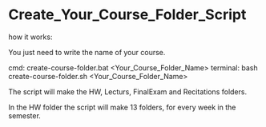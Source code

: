 # Create_Your_Course_Folder_Script

how it works: 

You just need to write the name of your course.

cmd: create-course-folder.bat <Your_Course_Folder_Name>
terminal: bash create-course-folder.sh <Your_Course_Folder_Name>

The script will make the HW, Lecturs, FinalExam and Recitations folders.

In the HW folder the script will make 13 folders, for every week in the semester.
